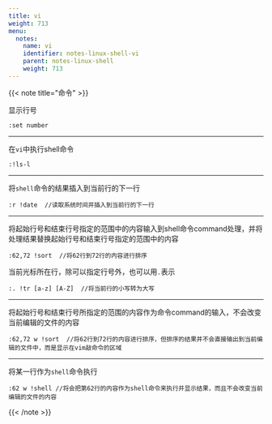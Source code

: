 ```yaml
---
title: vi
weight: 713
menu:
  notes:
    name: vi
    identifier: notes-linux-shell-vi
    parent: notes-linux-shell
    weight: 713
---
```


<!-- vi -->


{{< note title="命令" >}}

显示行号
```
:set number
```

---

在`vi`中执行shell命令
```
:!ls-l
```

---

将`shell`命令的结果插入到当前行的下一行
```
:r !date  //读取系统时间并插入到当前行的下一行
```

---

将起始行号和结束行号指定的范围中的内容输入到shell命令command处理，并将处理结果替换起始行号和结束行号指定的范围中的内容
```
:62,72 !sort  //将62行到72行的内容进行排序
```
当前光标所在行，除可以指定行号外，也可以用`.`表示
```
:. !tr [a-z] [A-Z]  //将当前行的小写转为大写
```

---

将起始行号和结束行号所指定的范围的内容作为命令command的输入，不会改变当前编辑的文件的内容
```
:62,72 w !sort  //将62行到72行的内容进行排序，但排序的结果并不会直接输出到当前编辑的文件中，而是显示在vim敲命令的区域
```

---

将某一行作为`shell`命令执行
```
:62 w !shell //将会把第62行的内容作为shell命令来执行并显示结果，而且不会改变当前编辑的文件的内容
```

{{< /note >}}

